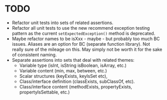 # TODO

- Refactor unit tests into sets of related assertions.
- Refactor all unit tests to use the new recommend exception testing pattern as the current `setExpectedException()` method is deprecated.
- Maybe refactor names to be isXxx - maybe - but probably too much BC issues. Aliases are an option for BC (separate function library).
  Not really sure of the mileage on this. May simply not be worth it for the sake of consistent naming.
- Separate assertions into sets that deal with related themes:
  - Variable type (isInt, isString isBoolean, isArray, etc.)
  - Variable content (min, max, between, etc.)
  - Scalar structures (keyExists, keyIsSet etc),
  - Class/interface definition (classExists, subClassOf, etc).
  - Class/interface content (methodExists, propertyExists, propertyIsSettable, etc.)
